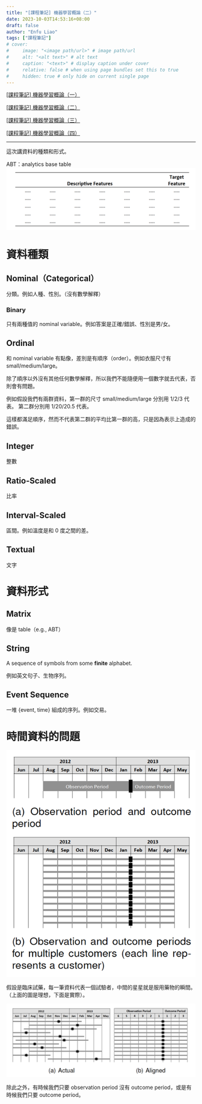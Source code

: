 ```yaml
---
title: "[課程筆記] 機器學習概論（二）"
date: 2023-10-03T14:53:16+08:00
draft: false
author: "Enfu Liao"
tags: ["課程筆記"]
# cover:
#     image: "<image path/url>" # image path/url
#     alt: "<alt text>" # alt text
#     caption: "<text>" # display caption under cover
#     relative: false # when using page bundles set this to true
#     hidden: true # only hide on current single page
---
```


[[課程筆記] 機器學習概論（一）](../2023-10-03-ml-01/)

[[課程筆記] 機器學習概論（二）](../2023-10-03-ml-02/)

[[課程筆記] 機器學習概論（三）](../2023-10-03-ml-03/)

[[課程筆記] 機器學習概論（四）](../2023-10-17-ml-04/)

---

這次講資料的種類和形式。

ABT：analytics base table
![](./Screenshot%20from%202023-10-03%2015-00-34.png)

# 資料種類

## Nominal（Categorical）
分類。例如人種、性別。（沒有數學解釋）

### Binary
只有兩種值的 nominal variable。例如答案是正確/錯誤、性別是男/女。

## Ordinal
和 nominal variable 有點像，差別是有順序（order）。例如衣服尺寸有 small/medium/large。

除了順序以外沒有其他任何數學解釋，所以我們不能隨便用一個數字就去代表，否則會有問題。

例如假設我們有兩群資料，第一群的尺寸 small/medium/large 分別用 1/2/3 代表。
第二群分別用 1/20/20.5 代表。

這樣都滿足順序，然而不代表第二群的平均比第一群的高，只是因為表示上造成的錯誤。


## Integer
整數

## Ratio-Scaled
比率

## Interval-Scaled
區間。例如溫度是和 0 度之間的差。

## Textual
文字



# 資料形式

## Matrix
像是 table（e.g., ABT）

## String
A sequence of symbols from some **finite** alphabet.

例如英文句子、生物序列。


## Event Sequence
一堆 {event, time} 組成的序列。例如交易。



# 時間資料的問題

![](./Screenshot%20from%202023-10-03%2015-26-30.png)

假設是臨床試藥，每一筆資料代表一個試驗者，中間的星星就是服用藥物的瞬間。（上面的圖是理想，下面是實際）。

![](./Screenshot%20from%202023-10-03%2015-29-33.png)

除此之外，有時候我們只要 observation period 沒有 outcome period，或是有時候我們只要 outcome period。


